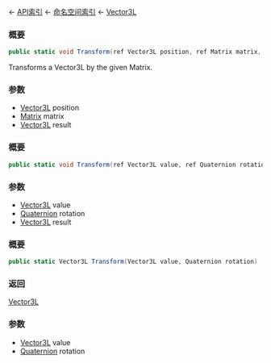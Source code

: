 ← [API索引](Api-Index) ← [命名空间索引](Namespace-Index) ← [Vector3L](VRageMath.Vector3L)

### 概要

```csharp
public static void Transform(ref Vector3L position, ref Matrix matrix, out Vector3L result)
```

Transforms a Vector3L by the given Matrix.

### 参数

* [Vector3L](VRageMath.Vector3L) position
* [Matrix](VRageMath.Matrix) matrix
* [Vector3L](VRageMath.Vector3L) result
### 概要

```csharp
public static void Transform(ref Vector3L value, ref Quaternion rotation, out Vector3L result)
```

### 参数

* [Vector3L](VRageMath.Vector3L) value
* [Quaternion](VRageMath.Quaternion) rotation
* [Vector3L](VRageMath.Vector3L) result
### 概要

```csharp
public static Vector3L Transform(Vector3L value, Quaternion rotation)
```

### 返回

[Vector3L](VRageMath.Vector3L)

### 参数

* [Vector3L](VRageMath.Vector3L) value
* [Quaternion](VRageMath.Quaternion) rotation
